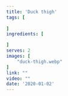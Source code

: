 ```yaml
---
title: 'Duck thigh'
tags: [
    
]
ingredients: [

]
serves: 2
images: [
    "duck-thigh.webp"
]
link: ""
video: ""
date: '2020-01-02'
---
```


